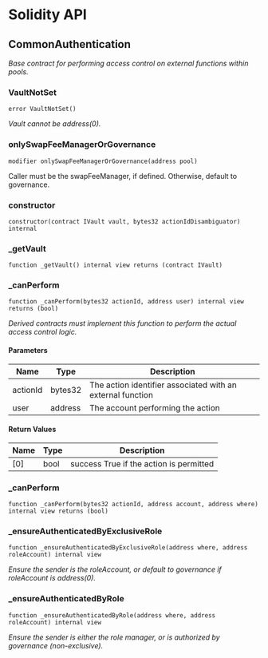 # Solidity API

## CommonAuthentication

_Base contract for performing access control on external functions within pools._

### VaultNotSet

```solidity
error VaultNotSet()
```

_Vault cannot be address(0)._

### onlySwapFeeManagerOrGovernance

```solidity
modifier onlySwapFeeManagerOrGovernance(address pool)
```

Caller must be the swapFeeManager, if defined. Otherwise, default to governance.

### constructor

```solidity
constructor(contract IVault vault, bytes32 actionIdDisambiguator) internal
```

### _getVault

```solidity
function _getVault() internal view returns (contract IVault)
```

### _canPerform

```solidity
function _canPerform(bytes32 actionId, address user) internal view returns (bool)
```

_Derived contracts must implement this function to perform the actual access control logic._

#### Parameters

| Name | Type | Description |
| ---- | ---- | ----------- |
| actionId | bytes32 | The action identifier associated with an external function |
| user | address | The account performing the action |

#### Return Values

| Name | Type | Description |
| ---- | ---- | ----------- |
| [0] | bool | success True if the action is permitted |

### _canPerform

```solidity
function _canPerform(bytes32 actionId, address account, address where) internal view returns (bool)
```

### _ensureAuthenticatedByExclusiveRole

```solidity
function _ensureAuthenticatedByExclusiveRole(address where, address roleAccount) internal view
```

_Ensure the sender is the roleAccount, or default to governance if roleAccount is address(0)._

### _ensureAuthenticatedByRole

```solidity
function _ensureAuthenticatedByRole(address where, address roleAccount) internal view
```

_Ensure the sender is either the role manager, or is authorized by governance (non-exclusive)._

